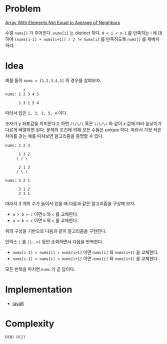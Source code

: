 # Problem

[Array With Elements Not Equal to Average of Neighbors](https://leetcode.com/problems/array-with-elements-not-equal-to-average-of-neighbors/)

수열 `nums[]` 가 주어진다. `nums[i]` 는 distinct 하다. `0 < i < n-1`
를 만족하는 i 에 대하여 `(nums[i-1] + nums[i+1]) / 2 != nums[i]` 를
만족하도록 `nums[]` 를 재배치 하라.

# Idea

예를 들어 `nums = [1,2,3,4,5]` 의 경우를 살펴보자.

```
        i
nums: 1 2 3 4 5

      1 3 2 5 4
```

따라서 답은 `1, 3, 2, 5, 4` 이다.

숫자가 y 좌표값을 의미한다고 하면 `/\/\/\` 혹은 `\/\/\/` 와 같이 x
값에 따라 높낮이가 다르게 배열하면 된다. 문제의 조건에 의해 모든
수들은 unique 하다. 따라서 가장 작은 차이를 갖는 예를 따져보면
알고리즘을 증명할 수 있다.

```
nums: 1 2 3

      1 3 2
     \ / \

      2 1 3
     / \ /
     
nums: 3 2 1

      3 1 2
      2 3 1
```

따라서 3 개의 수가 늘어서 있을 때 다음과 같은 알고리즘을 구상해 보자.

* `a > b > c` 이면 `b` 와 `c` 를 교체한다.
* `a < b < c` 이면 `b` 와 `c` 를 교체한다.

위의 구상을 기반으로 다음과 같이 알고리즘을 구현한다.

인덱스 `i` 를 `[1..n)` 동안 순회하면서 다음을 반복한다.

* `nums[i-1] > nums[i] > nums[i+1]` 이면 `nums[i]` 와
  `nums[i+1]` 을 교체한다.
* `nums[i-1] < nums[i] < nums[i+1]` 이면 `nums[i]` 와
  `nums[i+1]` 을 교체한다.

모든 반복을 마치면 `nums` 가 곧 답이다.

# Implementation

* [java8](MainApp.java)

# Complexity

```
O(N) O(1)
```
